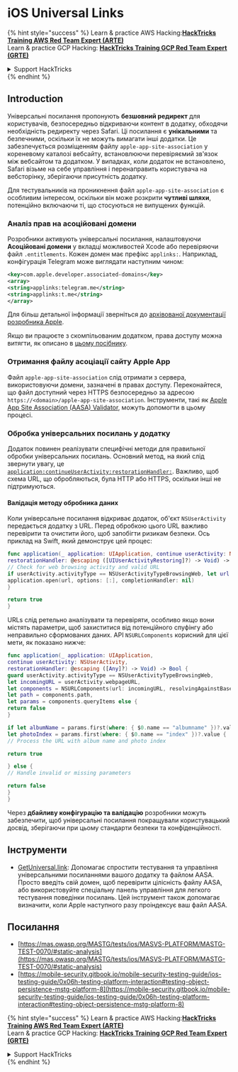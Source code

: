 # iOS Universal Links


{% hint style="success" %}
Learn & practice AWS Hacking:<img src="/.gitbook/assets/arte.png" alt="" data-size="line">[**HackTricks Training AWS Red Team Expert (ARTE)**](https://training.hacktricks.xyz/courses/arte)<img src="/.gitbook/assets/arte.png" alt="" data-size="line">\
Learn & practice GCP Hacking: <img src="/.gitbook/assets/grte.png" alt="" data-size="line">[**HackTricks Training GCP Red Team Expert (GRTE)**<img src="/.gitbook/assets/grte.png" alt="" data-size="line">](https://training.hacktricks.xyz/courses/grte)

<details>

<summary>Support HackTricks</summary>

* Check the [**subscription plans**](https://github.com/sponsors/carlospolop)!
* **Join the** 💬 [**Discord group**](https://discord.gg/hRep4RUj7f) or the [**telegram group**](https://t.me/peass) or **follow** us on **Twitter** 🐦 [**@hacktricks\_live**](https://twitter.com/hacktricks\_live)**.**
* **Share hacking tricks by submitting PRs to the** [**HackTricks**](https://github.com/carlospolop/hacktricks) and [**HackTricks Cloud**](https://github.com/carlospolop/hacktricks-cloud) github repos.

</details>
{% endhint %}


## Introduction

Універсальні посилання пропонують **безшовний редирект** для користувачів, безпосередньо відкриваючи контент в додатку, обходячи необхідність редиректу через Safari. Ці посилання є **унікальними** та безпечними, оскільки їх не можуть вимагати інші додатки. Це забезпечується розміщенням файлу `apple-app-site-association` у кореневому каталозі вебсайту, встановлюючи перевіряємий зв'язок між вебсайтом та додатком. У випадках, коли додаток не встановлено, Safari візьме на себе управління і перенаправить користувача на вебсторінку, зберігаючи присутність додатку.

Для тестувальників на проникнення файл `apple-app-site-association` є особливим інтересом, оскільки він може розкрити **чутливі шляхи**, потенційно включаючи ті, що стосуються не випущених функцій.

### **Аналіз прав на асоційовані домени**

Розробники активують універсальні посилання, налаштовуючи **Асоційовані домени** у вкладці можливостей Xcode або перевіряючи файл `.entitlements`. Кожен домен має префікс `applinks:`. Наприклад, конфігурація Telegram може виглядати наступним чином:
```xml
<key>com.apple.developer.associated-domains</key>
<array>
<string>applinks:telegram.me</string>
<string>applinks:t.me</string>
</array>
```
Для більш детальної інформації зверніться до [архівованої документації розробника Apple](https://developer.apple.com/library/archive/documentation/General/Conceptual/AppSearch/UniversalLinks.html#//apple_ref/doc/uid/TP40016308-CH12-SW2).

Якщо ви працюєте з скомпільованим додатком, права доступу можна витягти, як описано в [цьому посібнику](extracting-entitlements-from-compiled-application.md).

### **Отримання файлу асоціації сайту Apple App**

Файл `apple-app-site-association` слід отримати з сервера, використовуючи домени, зазначені в правах доступу. Переконайтеся, що файл доступний через HTTPS безпосередньо за адресою `https://<domain>/apple-app-site-association`. Інструменти, такі як [Apple App Site Association (AASA) Validator](https://branch.io/resources/aasa-validator/), можуть допомогти в цьому процесі.

### **Обробка універсальних посилань у додатку**

Додаток повинен реалізувати специфічні методи для правильної обробки універсальних посилань. Основний метод, на який слід звернути увагу, це [`application:continueUserActivity:restorationHandler:`](https://developer.apple.com/documentation/uikit/uiapplicationdelegate/1623072-application). Важливо, щоб схема URL, що обробляються, була HTTP або HTTPS, оскільки інші не підтримуються.

#### **Валідація методу обробника даних**

Коли універсальне посилання відкриває додаток, об'єкт `NSUserActivity` передається додатку з URL. Перед обробкою цього URL важливо перевірити та очистити його, щоб запобігти ризикам безпеки. Ось приклад на Swift, який демонструє цей процес:
```swift
func application(_ application: UIApplication, continue userActivity: NSUserActivity,
restorationHandler: @escaping ([UIUserActivityRestoring]?) -> Void) -> Bool {
// Check for web browsing activity and valid URL
if userActivity.activityType == NSUserActivityTypeBrowsingWeb, let url = userActivity.webpageURL {
application.open(url, options: [:], completionHandler: nil)
}

return true
}
```
URLs слід ретельно аналізувати та перевіряти, особливо якщо вони містять параметри, щоб захиститися від потенційного спуфінгу або неправильно сформованих даних. API `NSURLComponents` корисний для цієї мети, як показано нижче:
```swift
func application(_ application: UIApplication,
continue userActivity: NSUserActivity,
restorationHandler: @escaping ([Any]?) -> Void) -> Bool {
guard userActivity.activityType == NSUserActivityTypeBrowsingWeb,
let incomingURL = userActivity.webpageURL,
let components = NSURLComponents(url: incomingURL, resolvingAgainstBaseURL: true),
let path = components.path,
let params = components.queryItems else {
return false
}

if let albumName = params.first(where: { $0.name == "albumname" })?.value,
let photoIndex = params.first(where: { $0.name == "index" })?.value {
// Process the URL with album name and photo index

return true

} else {
// Handle invalid or missing parameters

return false
}
}
```
Через **дбайливу конфігурацію та валідацію** розробники можуть забезпечити, щоб універсальні посилання покращували користувацький досвід, зберігаючи при цьому стандарти безпеки та конфіденційності.

## Інструменти
* [GetUniversal.link](https://getuniversal.link/): Допомагає спростити тестування та управління універсальними посиланнями вашого додатку та файлом AASA. Просто введіть свій домен, щоб перевірити цілісність файлу AASA, або використовуйте спеціальну панель управління для легкого тестування поведінки посилань. Цей інструмент також допомагає визначити, коли Apple наступного разу проіндексує ваш файл AASA.

## Посилання
* [https://mas.owasp.org/MASTG/tests/ios/MASVS-PLATFORM/MASTG-TEST-0070/#static-analysis](https://mas.owasp.org/MASTG/tests/ios/MASVS-PLATFORM/MASTG-TEST-0070/#static-analysis)
* [https://mobile-security.gitbook.io/mobile-security-testing-guide/ios-testing-guide/0x06h-testing-platform-interaction#testing-object-persistence-mstg-platform-8](https://mobile-security.gitbook.io/mobile-security-testing-guide/ios-testing-guide/0x06h-testing-platform-interaction#testing-object-persistence-mstg-platform-8)

{% hint style="success" %}
Learn & practice AWS Hacking:<img src="/.gitbook/assets/arte.png" alt="" data-size="line">[**HackTricks Training AWS Red Team Expert (ARTE)**](https://training.hacktricks.xyz/courses/arte)<img src="/.gitbook/assets/arte.png" alt="" data-size="line">\
Learn & practice GCP Hacking: <img src="/.gitbook/assets/grte.png" alt="" data-size="line">[**HackTricks Training GCP Red Team Expert (GRTE)**<img src="/.gitbook/assets/grte.png" alt="" data-size="line">](https://training.hacktricks.xyz/courses/grte)

<details>

<summary>Support HackTricks</summary>

* Check the [**subscription plans**](https://github.com/sponsors/carlospolop)!
* **Join the** 💬 [**Discord group**](https://discord.gg/hRep4RUj7f) or the [**telegram group**](https://t.me/peass) or **follow** us on **Twitter** 🐦 [**@hacktricks\_live**](https://twitter.com/hacktricks\_live)**.**
* **Share hacking tricks by submitting PRs to the** [**HackTricks**](https://github.com/carlospolop/hacktricks) and [**HackTricks Cloud**](https://github.com/carlospolop/hacktricks-cloud) github repos.

</details>
{% endhint %}
